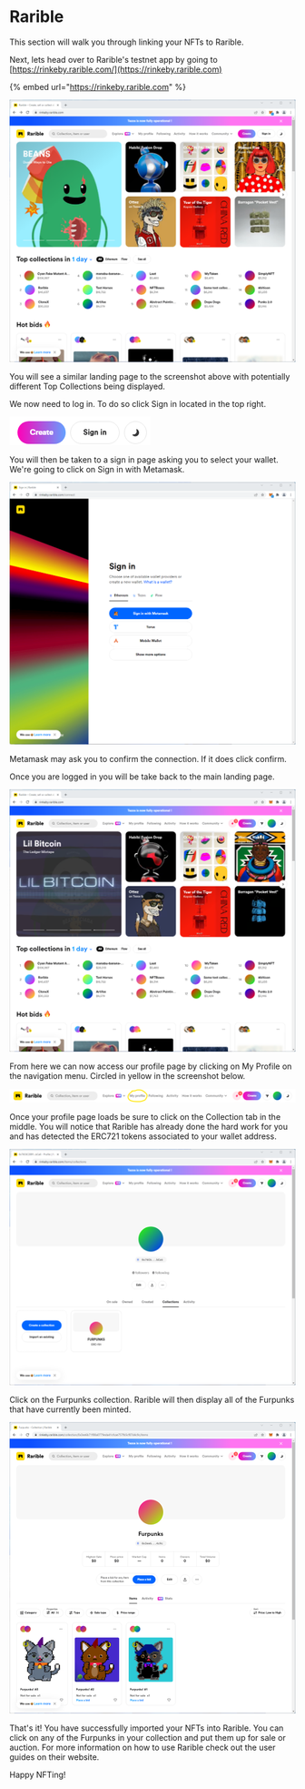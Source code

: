 # Rarible

This section will walk you through linking your NFTs to Rarible.

Next, lets head over to Rarible's testnet app by going to [https://rinkeby.rarible.com/](https://rinkeby.rarible.com)

{% embed url="https://rinkeby.rarible.com" %}

![](<../.gitbook/assets/Screenshot 2022-02-11 142555.png>)

You will see a similar landing page to the screenshot above with potentially different Top Collections being displayed.

We now need to log in. To do so click Sign in located in the top right.

![](<../.gitbook/assets/Screenshot 2022-02-11 142555 (1).png>)

You will then be taken to a sign in page asking you to select your wallet. We're going to click on Sign in with Metamask.

![](<../.gitbook/assets/Screenshot 2022-02-11 142726.png>)

Metamask may ask you to confirm the connection. If it does click confirm.

Once you are logged in you will be take back to the main landing page.&#x20;

![](<../.gitbook/assets/Screenshot 2022-02-11 142834.png>)

From here we can now access our profile page by clicking on My Profile on the navigation menu. Circled in yellow in the screenshot below.

![](<../.gitbook/assets/Screenshot 2022-02-11 142918.png>)

Once your profile page loads be sure to click on the Collection tab in the middle. You will notice that Rarible has already done the hard work for you and has detected the ERC721 tokens associated to your wallet address.&#x20;

![](<../.gitbook/assets/Screenshot 2022-02-11 143341.png>)

Click on the Furpunks collection. Rarible will then display all of the Furpunks that have currently been minted.&#x20;

![](<../.gitbook/assets/Screenshot 2022-02-11 143427.png>)

That's it! You have successfully imported your NFTs into Rarible. You can click on any of the Furpunks in your collection and put them up for sale or auction. For more information on how to use Rarible check out the user guides on their website.

Happy NFTing!
